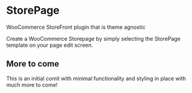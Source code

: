 # StorePage
WooCommerce StoreFront plugin that is theme agnostic

Create a WooCommerce Storepage by simply selecting the StorePage template on your page edit screen.

## More to come
This is an initial comit with minimal functionality and styling in place with much more to come!
